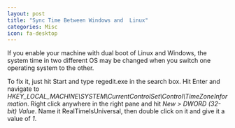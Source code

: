 ```yaml
---
layout: post
title: "Sync Time Between Windows and  Linux"
categories: Misc
icon: fa-desktop
---
```

If you enable your machine with dual boot of Linux and Windows, the system time in two different OS may be changed when you switch one operating system to the other.

To fix it, just hit Start and type regedit.exe in the search box. Hit Enter and navigate to *HKEY_LOCAL_MACHINE\SYSTEM\CurrentControlSet\Control\TimeZoneInformation*. Right click anywhere in the right pane and hit *New > DWORD (32-bit) Value*. Name it RealTimeIsUniversal, then double click on it and give it a value of *1*.
